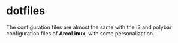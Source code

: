# dotfiles

The configuration files are almost the same with the i3 and polybar configuration files of **ArcoLinux**, with some personalization.
